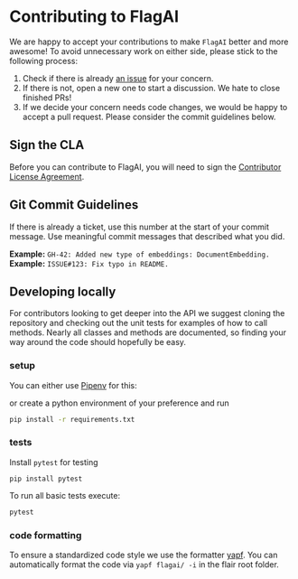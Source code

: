 # Contributing to FlagAI

We are happy to accept your contributions to make `FlagAI` better and more awesome! To avoid unnecessary work on either
side, please stick to the following process:

1. Check if there is already [an issue](https://github.com/FlagAI-Open/FlagAI/issues) for your concern.
2. If there is not, open a new one to start a discussion. We hate to close finished PRs!
3. If we decide your concern needs code changes, we would be happy to accept a pull request. Please consider the
commit guidelines below.

## Sign the CLA

Before you can contribute to FlagAI, you will need to sign the [Contributor License Agreement](CLA.md).

## Git Commit Guidelines

If there is already a ticket, use this number at the start of your commit message.
Use meaningful commit messages that described what you did.

**Example:** `GH-42: Added new type of embeddings: DocumentEmbedding.`
**Example:** `ISSUE#123: Fix typo in README.`


## Developing locally

For contributors looking to get deeper into the API we suggest cloning the repository and checking out the unit
tests for examples of how to call methods. Nearly all classes and methods are documented, so finding your way around
the code should hopefully be easy.

### setup

You can either use [Pipenv](https://pipenv.readthedocs.io/) for this:

or create a python environment of your preference and run
```bash
pip install -r requirements.txt
```

### tests
Install `pytest` for testing
```
pip install pytest
```
To run all basic tests execute:
```bash
pytest
```

### code formatting

To ensure a standardized code style we use the formatter [yapf](https://github.com/google/yapf).
You can automatically format the code via `yapf flagai/ -i` in the flair root folder.
